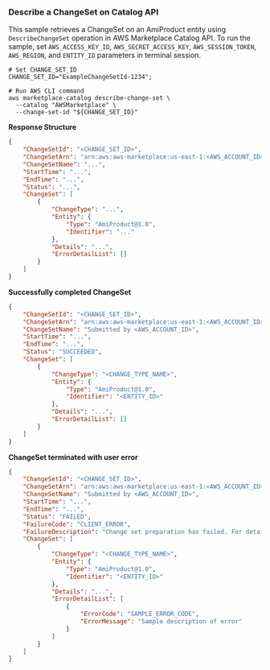 ### Describe a ChangeSet on Catalog API
This sample retrieves a ChangeSet on an AmiProduct entity using `DescribeChangeSet` operation in AWS Marketplace Catalog API. To run the sample, set `AWS_ACCESS_KEY_ID`, `AWS_SECRET_ACCESS_KEY`, `AWS_SESSION_TOKEN`, `AWS_REGION`, and `ENTITY_ID` parameters in terminal session.

```commandline
# Set CHANGE_SET_ID
CHANGE_SET_ID="ExampleChangeSetId-1234";

# Run AWS CLI command
aws marketplace-catalog describe-change-set \
  --catalog "AWSMarketplace" \
  --change-set-id "${CHANGE_SET_ID}"
```

**Response Structure**
```json
{
    "ChangeSetId": "<CHANGE_SET_ID>",
    "ChangeSetArn": "arn:aws:aws-marketplace:us-east-1:<AWS_ACCOUNT_ID>:AWSMarketplace/ChangeSet/<CHANGE_SET_ID>",
    "ChangeSetName": "...",
    "StartTime": "...",
    "EndTime": "...",
    "Status": "...",
    "ChangeSet": [
        {
            "ChangeType": "...",
            "Entity": {
                "Type": "AmiProduct@1.0",
                "Identifier": "..."
            },
            "Details": "...",
            "ErrorDetailList": []
        }
    ]
}
```

**Successfully completed ChangeSet**
```json
{
    "ChangeSetId": "<CHANGE_SET_ID>",
    "ChangeSetArn": "arn:aws:aws-marketplace:us-east-1:<AWS_ACCOUNT_ID>:AWSMarketplace/ChangeSet/<CHANGE_SET_ID>",
    "ChangeSetName": "Submitted by <AWS_ACCOUNT_ID>",
    "StartTime": "...",
    "EndTime": "...",
    "Status": "SUCCEEDED",
    "ChangeSet": [
        {
            "ChangeType": "<CHANGE_TYPE_NAME>",
            "Entity": {
                "Type": "AmiProduct@1.0",
                "Identifier": "<ENTITY_ID>"
            },
            "Details": "...",
            "ErrorDetailList": []
        }
    ]
}
```

**ChangeSet terminated with user error**
```json
{
    "ChangeSetId": "<CHANGE_SET_ID>",
    "ChangeSetArn": "arn:aws:aws-marketplace:us-east-1:<AWS_ACCOUNT_ID>:AWSMarketplace/ChangeSet/<CHANGE_SET_ID>",
    "ChangeSetName": "Submitted by <AWS_ACCOUNT_ID>",
    "StartTime": "...",
    "EndTime": "...",
    "Status": "FAILED",
    "FailureCode": "CLIENT_ERROR",
    "FailureDescription": "Change set preparation has failed. For details see 'ErrorDetailList'.",
    "ChangeSet": [
        {
            "ChangeType": "<CHANGE_TYPE_NAME>",
            "Entity": {
                "Type": "AmiProduct@1.0",
                "Identifier": "<ENTITY_ID>"
            },
            "Details": "...",
            "ErrorDetailList": [
                {
                    "ErrorCode": "SAMPLE_ERROR_CODE",
                    "ErrorMessage": "Sample description of error"
                }
            ]
        }
    ]
}
```